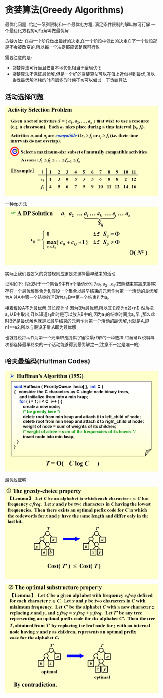 # 贪婪算法(Greedy Algorithms)

最优化问题:
给定一系列限制和一个最优化方程.
满足条件限制的解叫做可行解
一个最优化方程的可行解叫做最优解

贪婪方法:
在每一个阶段做出最好的决定,在一个阶段中做出的决定在下一个阶段那是不会被改变的,所以每一个决定都应该确保可行性

需要注意的是:
- 贪婪算法可行当且仅当本地优化相当于全局优化
- 贪婪算法不保证最优解,但是一个好的贪婪算法可以在值上近似得到最优,所以当找最优解消耗的时间很多的时候不妨可以尝试一下贪婪算法


## 活动选择问题

![alt text](image.png)
  

一种dp方法
![alt text](image-1.png)

实际上我们要定义的贪婪规则应该是先选择最早结束的活动

证明如下:
假设对于一个集合S中有n个活动分别为a<sub>1</sub>,a<sub>2</sub>...a<sub>n</sub>(按照结束实践来排序)存在一个最优解集合为B,假设一个集合以最早结束的元素作为第一个活动的最优解为A,设A中第一个结束的活动为a<sub>1</sub>,B中第一个结束的为a<sub>k</sub>

接着假设A不为最优解,其长度为n1
因为B为最优解,所以其长度为n2(>n1)
然后把a<sub>k</sub>从B中取出,可以知道a<sub>1</sub>此时是可以放入B中的,因为a<sub>1</sub>的结束时间比a<sub>k</sub>早
,那么此时B还是最优解也就是以最早结束的元素作为第一个活动的最优解,也就是A,即n1==n2,所以与假设矛盾,A即为最优解

也就是说把a<sub>1</sub>作为第一个元素取走提供了通往最优解的一种选择,进而可以说明每次都选择最早结束的一个活动能够得到最优解之一(注意不一定是唯一的)


## 哈夫曼编码(Huffman Codes)


![alt text](image-2.png)


最优性证明:

![alt text](image-3.png)


![alt text](image-4.png)